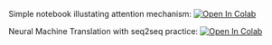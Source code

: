 Simple notebook illustating attention mechanism:
[![Open In Colab](https://colab.research.google.com/assets/colab-badge.svg)](https://colab.research.google.com/github/neychev/harbour_dlia2019/blob/master/day04_NMT_and_Attention/Day_4_Attention_basics_optional.ipynb)

Neural Machine Translation with seq2seq practice:
[![Open In Colab](https://colab.research.google.com/assets/colab-badge.svg)](https://colab.research.google.com/github/neychev/harbour_dlia2019/blob/master/day04_NMT_and_Attention/Day_4_seq2seq.ipynb)

